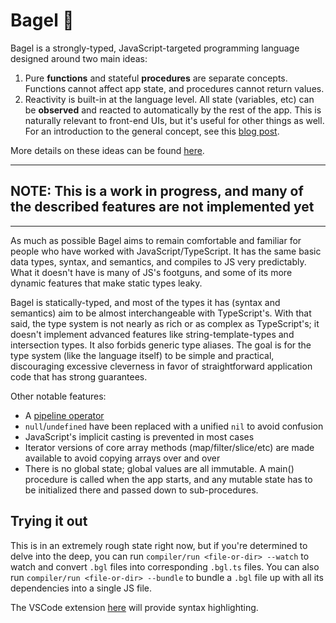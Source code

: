 
# Bagel 🥯

Bagel is a strongly-typed, JavaScript-targeted programming language designed 
around two main ideas:
1) Pure **functions** and stateful **procedures** are separate concepts. Functions cannot affect app state, and procedures cannot return values.
2) Reactivity is built-in at the language level. All state (variables, etc) can be **observed** and reacted to automatically by the rest of the app. This is naturally relevant to front-end UIs, but it's useful for other things as well. For an introduction to the general concept, see this [blog post](https://hackernoon.com/the-fundamental-principles-behind-mobx-7a725f71f3e8).

More details on these ideas can be found [here](https://www.brandons.me/blog/the-bagel-language).

<hr>

## NOTE: This is a work in progress, and many of the described features are not implemented yet

<hr> 

As much as possible Bagel aims to remain comfortable and familiar for people who 
have worked with JavaScript/TypeScript. It has the same basic data types, 
syntax, and semantics, and compiles to JS very predictably. What it doesn't have
is many of JS's footguns, and some of its more dynamic features that make static
types leaky.

Bagel is statically-typed, and most of the types it has (syntax and semantics) 
aim to be almost interchangeable with TypeScript's. With that said, the type 
system is not nearly as rich or as complex as TypeScript's; it doesn't implement 
advanced features like string-template-types and intersection types. It also 
forbids generic type aliases. The goal is for the 
type system (like the language itself) to be simple and practical, discouraging 
excessive cleverness in favor of straightforward application code that has 
strong guarantees.

Other notable features:
- A [pipeline operator](https://developer.mozilla.org/en-US/docs/Web/JavaScript/Reference/Operators/Pipeline_operator)
- `null`/`undefined` have been replaced with a unified `nil` to avoid confusion
- JavaScript's implicit casting is prevented in most cases
- Iterator versions of core array methods (map/filter/slice/etc) are made 
available to avoid copying arrays over and over
- There is no global state; global values are all immutable. A main() procedure 
is called when the app starts, and any mutable state has to be initialized 
there and passed down to sub-procedures.

<h2>Trying it out</h2>

This is in an extremely rough state right now, but if you're determined to 
delve into the deep, you can run `compiler/run <file-or-dir> --watch` to watch 
and convert `.bgl` files into corresponding `.bgl.ts`
files. You can also run `compiler/run <file-or-dir> --bundle` to bundle 
a `.bgl` file up with all its dependencies into a single JS file.

The VSCode extension [here](https://github.com/brundonsmith/bagel-language) will
provide syntax highlighting.